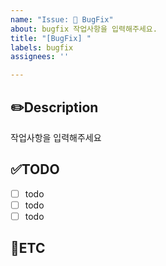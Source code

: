 ```yaml
---
name: "Issue: 🐞 BugFix"
about: bugfix 작업사항을 입력해주세요.
title: "[BugFix] "
labels: bugfix
assignees: ''

---
```


✏️Description
-
작업사항을 입력해주세요

✅TODO
-
- [ ] todo
- [ ] todo
- [ ] todo

🐾ETC
-
